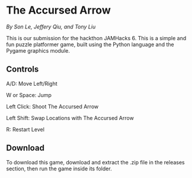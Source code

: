 # The Accursed Arrow
_By Son Le, Jeffery Qiu, and Tony Liu_

This is our submission for the hackthon JAMHacks 6. This is a simple and fun puzzle platformer game, built using the Python language and the Pygame graphics module.

## Controls
A/D: Move Left/Right

W or Space: Jump

Left Click: Shoot The Accursed Arrow

Left Shift: Swap Locations with The Accursed Arrow

R: Restart Level

## Download
To download this game, download and extract the .zip file in the releases section, then run the game inside its folder.
